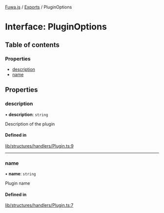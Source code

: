 [Fuwa.js](../README.md) / [Exports](../modules.md) / PluginOptions

# Interface: PluginOptions

## Table of contents

### Properties

- [description](PluginOptions.md#description)
- [name](PluginOptions.md#name)

## Properties

### description

• **description**: `string`

Description of the plugin

#### Defined in

[lib/structures/handlers/Plugin.ts:9](https://github.com/fuwajs/fuwa.js/blob/ca6b509/src/lib/structures/handlers/Plugin.ts#L9)

___

### name

• **name**: `string`

Plugin name

#### Defined in

[lib/structures/handlers/Plugin.ts:7](https://github.com/fuwajs/fuwa.js/blob/ca6b509/src/lib/structures/handlers/Plugin.ts#L7)
